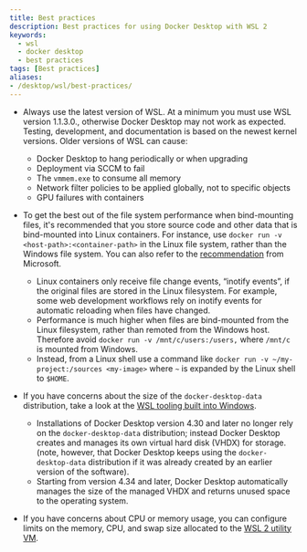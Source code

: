 ```yaml
---
title: Best practices
description: Best practices for using Docker Desktop with WSL 2
keywords:
  - wsl
  - docker desktop
  - best practices
tags: [Best practices]
aliases:
- /desktop/wsl/best-practices/
---
```


- Always use the latest version of WSL. At a minimum you must use WSL version 1.1.3.0., otherwise Docker Desktop may not work as expected. Testing, development, and documentation is based on the newest kernel versions. Older versions of WSL can cause:
    - Docker Desktop to hang periodically or when upgrading
    - Deployment via SCCM to fail
    - The `vmmem.exe` to consume all memory 
    - Network filter policies to be applied globally, not to specific objects
    - GPU failures with containers

- To get the best out of the file system performance when bind-mounting files, it's recommended that you store source code and other data that is bind-mounted into Linux containers. For instance, use `docker run -v <host-path>:<container-path>` in the Linux file system, rather than the Windows file system. You can also refer to the [recommendation](https://learn.microsoft.com/en-us/windows/wsl/compare-versions) from Microsoft.
    - Linux containers only receive file change events, “inotify events”, if the original files are stored in the Linux filesystem. For example, some web development workflows rely on inotify events for automatic reloading when files have changed.
    - Performance is much higher when files are bind-mounted from the Linux filesystem, rather than remoted from the Windows host. Therefore avoid `docker run -v /mnt/c/users:/users,` where `/mnt/c` is mounted from Windows.
    - Instead, from a Linux shell use a command like `docker run -v ~/my-project:/sources <my-image>` where `~` is expanded by the Linux shell to `$HOME`.

- If you have concerns about the size of the `docker-desktop-data` distribution, take a look at the [WSL tooling built into Windows](https://learn.microsoft.com/en-us/windows/wsl/disk-space). 
    - Installations of Docker Desktop version 4.30 and later no longer rely on the `docker-desktop-data` distribution; instead Docker Desktop creates and manages its own virtual hard disk (VHDX) for storage. (note, however, that Docker Desktop keeps using the `docker-desktop-data` distribution if it was already created by an earlier version of the software).
    - Starting from version 4.34 and later, Docker Desktop automatically manages the size of the managed VHDX and returns unused space to the operating system.

- If you have concerns about CPU or memory usage, you can configure limits on the memory, CPU, and swap size allocated to the [WSL 2 utility VM](https://learn.microsoft.com/en-us/windows/wsl/wsl-config#global-configuration-options-with-wslconfig).
